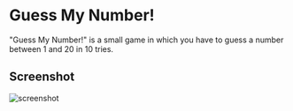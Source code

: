 # Guess My Number!

"Guess My Number!" is a small game in which you have to guess a number between 1 and 20 in 10 tries.

## Screenshot

![screenshot](https://i.imgur.com/xUh58ta.png)
